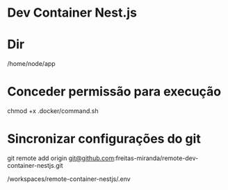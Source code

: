 # Dev Container Nest.js

# Dir
/home/node/app

# Conceder permissão para execução
chmod +x .docker/command.sh 

# Sincronizar configurações do git
git remote add origin git@github.com:freitas-miranda/remote-dev-container-nestjs.git

/workspaces/remote-container-nestjs/.env
